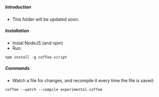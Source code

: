 ##### Introduction
- This folder will be updated soon. 

##### Installation
- Instal NodeJS (and npm)
- Run:
```
npm install -g coffee-script
```

##### Commands
- Watch a file for changes, and recompile it every time the file is saved:
```
coffee --watch --compile experimental.coffee
```